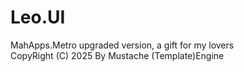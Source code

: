 # Leo.UI
MahApps.Metro upgraded version,  a gift for my lovers<br>
CopyRight (C) 2025 By Mustache (Template)Engine

